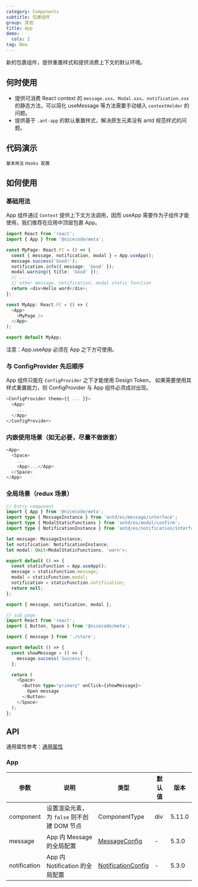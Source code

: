 ```yaml
---
category: Components
subtitle: 包裹组件
group: 其他
title: App
demo:
  cols: 2
tag: New
---
```


新的包裹组件，提供重置样式和提供消费上下文的默认环境。

## 何时使用

- 提供可消费 React context 的 `message.xxx`、`Modal.xxx`、`notification.xxx` 的静态方法，可以简化 useMessage 等方法需要手动植入 `contextHolder` 的问题。
- 提供基于 `.ant-app` 的默认重置样式，解决原生元素没有 antd 规范样式的问题。

## 代码演示

<!-- prettier-ignore -->
<code src="./demo/basic.tsx">基本用法</code>
<code src="./demo/config.tsx">Hooks 配置</code>

## 如何使用

### 基础用法

App 组件通过 `Context` 提供上下文方法调用，因而 useApp 需要作为子组件才能使用，我们推荐在应用中顶层包裹 App。

```ts
import React from 'react';
import { App } from '@nicecode/meta';

const MyPage: React.FC = () => {
  const { message, notification, modal } = App.useApp();
  message.success('Good!');
  notification.info({ message: 'Good' });
  modal.warning({ title: 'Good' });
  // ....
  // other message, notification, modal static function
  return <div>Hello word</div>;
};

const MyApp: React.FC = () => (
  <App>
    <MyPage />
  </App>
);

export default MyApp;
```

注意：App.useApp 必须在 App 之下方可使用。

### 与 ConfigProvider 先后顺序

App 组件只能在 `ConfigProvider` 之下才能使用 Design Token， 如果需要使用其样式重置能力，则 ConfigProvider 与 App 组件必须成对出现。

```ts
<ConfigProvider theme={{ ... }}>
  <App>
    ...
  </App>
</ConfigProvider>
```

### 内嵌使用场景（如无必要，尽量不做嵌套）

```ts
<App>
  <Space>
    ...
    <App>...</App>
  </Space>
</App>
```

### 全局场景（redux 场景）

```ts
// Entry component
import { App } from '@nicecode/meta';
import type { MessageInstance } from 'antd/es/message/interface';
import type { ModalStaticFunctions } from 'antd/es/modal/confirm';
import type { NotificationInstance } from 'antd/es/notification/interface';

let message: MessageInstance;
let notification: NotificationInstance;
let modal: Omit<ModalStaticFunctions, 'warn'>;

export default () => {
  const staticFunction = App.useApp();
  message = staticFunction.message;
  modal = staticFunction.modal;
  notification = staticFunction.notification;
  return null;
};

export { message, notification, modal };
```

```ts
// sub page
import React from 'react';
import { Button, Space } from '@nicecode/meta';

import { message } from './store';

export default () => {
  const showMessage = () => {
    message.success('Success!');
  };

  return (
    <Space>
      <Button type="primary" onClick={showMessage}>
        Open message
      </Button>
    </Space>
  );
};
```

## API

通用属性参考：[通用属性](/docs/react/common-props)

### App

| 参数 | 说明 | 类型 | 默认值 | 版本 |
| --- | --- | --- | --- | --- |
| component | 设置渲染元素，为 `false` 则不创建 DOM 节点 | ComponentType | div | 5.11.0 |
| message | App 内 Message 的全局配置 | [MessageConfig](/components/message-cn/#messageconfig) | - | 5.3.0 |
| notification | App 内 Notification 的全局配置 | [NotificationConfig](/components/notification-cn/#notificationconfig) | - | 5.3.0 |
